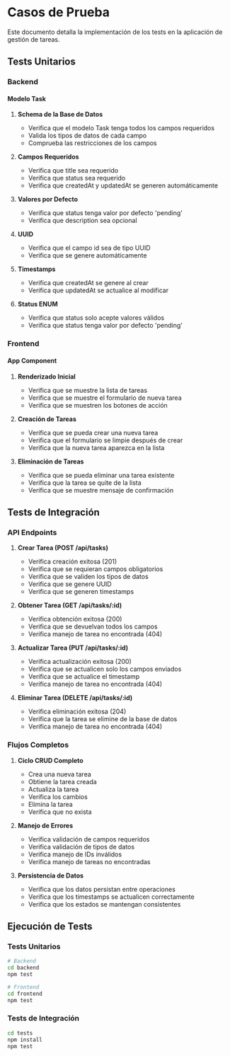 # Casos de Prueba

Este documento detalla la implementación de los tests en la aplicación de gestión de tareas.

## Tests Unitarios

### Backend

#### Modelo Task
1. **Schema de la Base de Datos**
   - Verifica que el modelo Task tenga todos los campos requeridos
   - Valida los tipos de datos de cada campo
   - Comprueba las restricciones de los campos

2. **Campos Requeridos**
   - Verifica que title sea requerido
   - Verifica que status sea requerido
   - Verifica que createdAt y updatedAt se generen automáticamente

3. **Valores por Defecto**
   - Verifica que status tenga valor por defecto 'pending'
   - Verifica que description sea opcional

4. **UUID**
   - Verifica que el campo id sea de tipo UUID
   - Verifica que se genere automáticamente

5. **Timestamps**
   - Verifica que createdAt se genere al crear
   - Verifica que updatedAt se actualice al modificar

6. **Status ENUM**
   - Verifica que status solo acepte valores válidos
   - Verifica que status tenga valor por defecto 'pending'

### Frontend

#### App Component
1. **Renderizado Inicial**
   - Verifica que se muestre la lista de tareas
   - Verifica que se muestre el formulario de nueva tarea
   - Verifica que se muestren los botones de acción

2. **Creación de Tareas**
   - Verifica que se pueda crear una nueva tarea
   - Verifica que el formulario se limpie después de crear
   - Verifica que la nueva tarea aparezca en la lista

3. **Eliminación de Tareas**
   - Verifica que se pueda eliminar una tarea existente
   - Verifica que la tarea se quite de la lista
   - Verifica que se muestre mensaje de confirmación

## Tests de Integración

### API Endpoints

1. **Crear Tarea (POST /api/tasks)**
   - Verifica creación exitosa (201)
   - Verifica que se requieran campos obligatorios
   - Verifica que se validen los tipos de datos
   - Verifica que se genere UUID
   - Verifica que se generen timestamps

2. **Obtener Tarea (GET /api/tasks/:id)**
   - Verifica obtención exitosa (200)
   - Verifica que se devuelvan todos los campos
   - Verifica manejo de tarea no encontrada (404)

3. **Actualizar Tarea (PUT /api/tasks/:id)**
   - Verifica actualización exitosa (200)
   - Verifica que se actualicen solo los campos enviados
   - Verifica que se actualice el timestamp
   - Verifica manejo de tarea no encontrada (404)

4. **Eliminar Tarea (DELETE /api/tasks/:id)**
   - Verifica eliminación exitosa (204)
   - Verifica que la tarea se elimine de la base de datos
   - Verifica manejo de tarea no encontrada (404)

### Flujos Completos

1. **Ciclo CRUD Completo**
   - Crea una nueva tarea
   - Obtiene la tarea creada
   - Actualiza la tarea
   - Verifica los cambios
   - Elimina la tarea
   - Verifica que no exista

2. **Manejo de Errores**
   - Verifica validación de campos requeridos
   - Verifica validación de tipos de datos
   - Verifica manejo de IDs inválidos
   - Verifica manejo de tareas no encontradas

3. **Persistencia de Datos**
   - Verifica que los datos persistan entre operaciones
   - Verifica que los timestamps se actualicen correctamente
   - Verifica que los estados se mantengan consistentes

## Ejecución de Tests

### Tests Unitarios
```bash
# Backend
cd backend
npm test

# Frontend
cd frontend
npm test
```

### Tests de Integración
```bash
cd tests
npm install
npm test
``` 